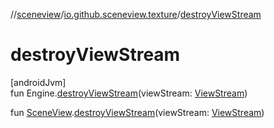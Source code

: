 //[sceneview](../../index.md)/[io.github.sceneview.texture](index.md)/[destroyViewStream](destroy-view-stream.md)

# destroyViewStream

[androidJvm]\
fun Engine.[destroyViewStream](destroy-view-stream.md)(viewStream: [ViewStream](-view-stream/index.md))

fun [SceneView](../io.github.sceneview/-scene-view/index.md).[destroyViewStream](destroy-view-stream.md)(viewStream: [ViewStream](-view-stream/index.md))
